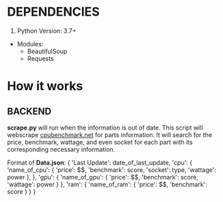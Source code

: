 # DEPENDENCIES
1. Python Version: 3.7+
  * Modules:
    * BeautifulSoup
    * Requests

# How it works
## BACKEND
**scrape.py** will run when the information is out of date. This script will webscrape [cpubenchmark.net](https://www.cpubenchmark.net/) for parts information. It will search for the price, benchmark, wattage, and even socket for each part with its corresponding necessary information.

Format of **Data.json**:
{ 'Last Update': date_of_last_update,
  'cpu': {
     'name_of_cpu': {
           'price': $$, 
           'benchmark': score, 
           'socket': type, 
           'wattage': power
     },
  },
  'gpu': {
     'name_of_gpu': {
           'price': $$, 
           'benchmark': score, 
           'wattage': power
     }
  },
  'ram': {
     'name_of_ram': {
           'price': $$,
           'benchmark': score
     }
  }
}

